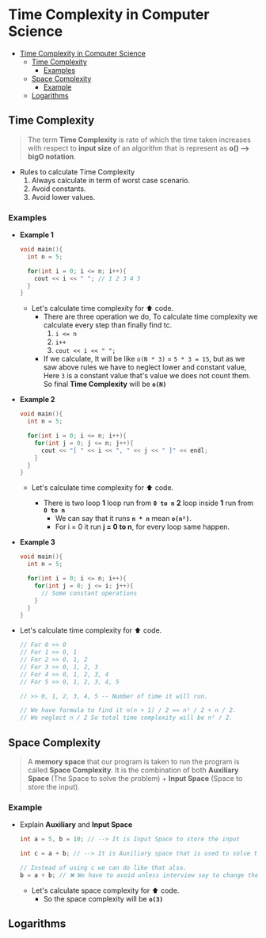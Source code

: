 # Time Complexity in Computer Science

- [Time Complexity in Computer Science](#time-complexity-in-computer-science)
  - [Time Complexity](#time-complexity)
    - [Examples](#examples)
  - [Space Complexity](#space-complexity)
    - [Example](#example)
  - [Logarithms](#logarithms)

## Time Complexity

> The term **Time Complexity** is rate of which the time taken increases with respect to **input size** of an algorithm that is represent as **o() --> bigO notation**.

- Rules to calculate Time Complexity
  1. Always calculate in term of worst case scenario.
  2. Avoid constants.
  3. Avoid lower values.

### Examples

- **Example 1**

  ```cpp
  void main(){
    int n = 5;

    for(int i = 0; i <= n; i++){
      cout << i << " "; // 1 2 3 4 5
    }
  }
  ```

  - Let's calculate time complexity for ⬆️ code.
    - There are three operation we do, To calculate time complexity we calculate every step than finally find tc.
      1. `i <= n`
      2. `i++`
      3. `cout << i << " ";`
    - If we calculate, It will be like `o(N * 3)` = `5 * 3 = 15`, but as we saw above rules we have to neglect lower and constant value, Here `3` is a constant value that's value we does not count them. So final **Time Complexity** will be **`o(N)`**

- **Example 2**

  ```c++
  void main(){
    int n = 5;

    for(int i = 0; i <= n; i++){
      for(int j = 0; j <= n; j++){
        cout << "[ " << i << ", " << j << " ]" << endl;
      }
    }
  }
  ```
  
  - Let's calculate time complexity for ⬆️ code.

    - There is two loop **1** loop run from **`0 to n`** **2** loop inside **1** run from **`0 to n`**
      - We can say that it runs **`n * n`** mean **`o(n²)`**.
      - For i = 0 it run **j = 0 to n**, for every loop same happen.
  
- **Example 3**

  ```cpp
  void main(){
    int n = 5;

    for(int i = 0; i <= n; i++){
      for(int j = 0; j <= i; j++){
        // Some constant operations
      }
    }
  }
  ```

- Let's calculate time complexity for ⬆️ code.

    ```cpp
    // For 0 >> 0
    // For 1 >> 0, 1
    // For 2 >> 0, 1, 2
    // For 3 >> 0, 1, 2, 3
    // For 4 >> 0, 1, 2, 3, 4
    // For 5 >> 0, 1, 2, 3, 4, 5

    // >> 0, 1, 2, 3, 4, 5 -- Number of time it will run.

    // We have formula to find it n(n + 1) / 2 == n² / 2 + n / 2.
    // We neglect n / 2 So total time complexity will be n² / 2.
    ```

## Space Complexity

> A **memory space** that our program is taken to run the program is called **Space Complexity**. It is the combination of both **Auxiliary Space** (The Space to solve the problem) + **Input Space** (Space to store the input).

### Example

- Explain **Auxiliary** and **Input Space**

  ```cpp
  int a = 5, b = 10; // --> It is Input Space to store the input

  int c = a + b; // --> It is Auxiliary space that is used to solve the problem
  
  // Instead of using c we can do like that also.
  b = a + b; // ❌ We have to avoid unless interview say to change the input, We have to avoid to change the input.
  ```
  
  - Let's calculate space complexity for ⬆️ code.
    - So the space complexity will be **`o(3)`**

## Logarithms
